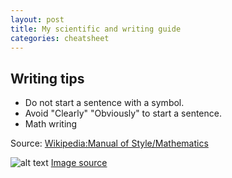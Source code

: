 ```yaml
---
layout: post
title: My scientific and writing guide
categories: cheatsheet
---
```


## Writing tips

- Do not start a sentence with a symbol.
- Avoid "Clearly" "Obviously" to start a sentence.
- Math writing

Source:
[Wikipedia:Manual of Style/Mathematics](https://en.wikipedia.org/wiki/Wikipedia:Manual_of_Style/Mathematics#Writing_style_in_mathematics)

![alt text](https://i.stack.imgur.com/l4p15.png)
[Image source](https://tex.stackexchange.com/questions/7542/for-formal-articles-should-a-displayed-equation-be-followed-by-a-punctuation-to)
